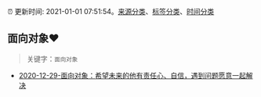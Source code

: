 :alarm_clock: 更新时间: 2021-01-01 07:51:54。[来源分类](../README.md)、[标签分类](../TAGS.md)、[时间分类](../TIMELINE.md)

## 面向对象❤️


> 关键字：`面向对象`



- [2020-12-29-面向对象：希望未来的他有责任心、自信，遇到问题愿意一起解决](https://www.ershicimi.com/p/d6a97825e5c86a1f7996cfb38b43819b) 